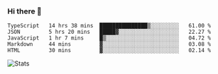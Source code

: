 ### Hi there 👋

<!--START_SECTION:waka-->
```text
TypeScript   14 hrs 38 mins  ███████████████▒░░░░░░░░░   61.00 % 
JSON         5 hrs 20 mins   █████▓░░░░░░░░░░░░░░░░░░░   22.27 % 
JavaScript   1 hr 7 mins     █▒░░░░░░░░░░░░░░░░░░░░░░░   04.72 % 
Markdown     44 mins         ▓░░░░░░░░░░░░░░░░░░░░░░░░   03.08 % 
HTML         30 mins         ▓░░░░░░░░░░░░░░░░░░░░░░░░   02.14 % 
```
<!--END_SECTION:waka-->

![Stats](https://github-readme-stats.vercel.app/api?username=dbrrt&show_icons=true&count_private=true&hide=stars&include_all_commits=true&show_icons=true&layout=compact&theme=graywhite)
